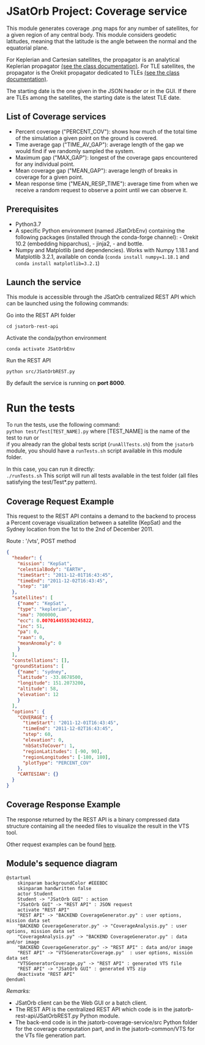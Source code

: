 # JSatOrb Project: Coverage service

This module generates coverage .png maps for any number of satellites, for a given region of any central body. This module considers geodetic latitudes, meaning that the latitude is the angle between the normal and the equatorial plane.

For Keplerian and Cartesian satellites, the propagator is an analytical Keplerian propagator [(see the class documentation)](https://www.orekit.org/site-orekit-10.1/apidocs/org/orekit/bodies/CelestialBodyFactory.html).
For TLE satellites, the propagator is the Orekit propagator dedicated to TLEs [(see the class documentation)](https://www.orekit.org/site-orekit-10.1/apidocs/org/orekit/propagation/analytical/tle/TLEPropagator.html).

The starting date is the one given in the JSON header or in the GUI. If there are TLEs among the satellites, the starting date is the latest TLE date.

## List of Coverage services

- Percent coverage ("PERCENT_COV"): shows how much of the total time of the simulation a given point on the ground is covered.
- Time average gap ("TIME_AV_GAP"): average length of the gap we would find if we randomly sampled the system.
- Maximum gap ("MAX_GAP"): longest of the coverage gaps encountered for any individual point.
- Mean coverage gap ("MEAN_GAP"): average length of breaks in coverage for a given point.
- Mean response time ("MEAN_RESP_TIME"): average time from when we receive a random request to observe a point until we can observe it.


## Prerequisites

- Python3.7
- A specific Python environment (named JSatOrbEnv) containing the following packages (installed through the conda-forge channel):
        - Orekit 10.2 (embedding hipparchus),
        - jinja2,
        - and bottle.
- Numpy and Matplotlib (and dependencies). Works with Numpy 1.18.1 and Matplotlib 3.2.1, available on conda (`conda install numpy=1.18.1` and `conda install matplotlib=3.2.1`)


## Launch the service

This module is accessible through the JSatOrb centralized REST API which can be launched using the following commands:

Go into the REST API folder
```
cd jsatorb-rest-api
```
Activate the conda/python environment
```
conda activate JSatOrbEnv
```
Run the REST API
```
python src/JSatOrbREST.py
```
By default the service is running on **port 8000**.


# Run the tests

To run the tests, use the following command:  
```python test/Test[TEST_NAME].py``` where [TEST_NAME] is the name of the test to run or  
if you already ran the global tests script (`runAllTests.sh`) from the `jsatorb` module, you should have a `runTests.sh` script available in this module folder.

In this case, you can run it directly:  
```./runTests.sh```
This script will run all tests available in the test folder (all files satisfying the test/Test*.py pattern).


## Coverage Request Example

This request to the REST API contains a demand to the backend to process a Percent coverage visualization between a satellite (KepSat) and the Sydney location from the 1st to the 2nd of December 2011.  

Route : '/vts', POST method
```json
{
  "header": {
    "mission": "KepSat",
    "celestialBody": "EARTH",
    "timeStart": "2011-12-01T16:43:45",
    "timeEnd": "2011-12-02T16:43:45",
    "step": "10"
  },
  "satellites": [
    {"name": "KepSat",
    "type": "keplerian",
    "sma": 7000000,
    "ecc": 0.007014455530245822,
    "inc": 51,
    "pa": 0,
    "raan": 0,
    "meanAnomaly": 0
    }
  ],
  "constellations": [],
  "groundStations": [
    {"name": "sydney",
    "latitude": -33.8678500,
    "longitude": 151.2073200,
    "altitude": 58,
    "elevation": 12
    }
  ],
  "options": {
    "COVERAGE": {
      "timeStart": "2011-12-01T16:43:45",
      "timeEnd": "2011-12-02T16:43:45",
      "step": 60,
      "elevation": 0,
      "nbSatsToCover": 1,
      "regionLatitudes": [-90, 90],
      "regionLongitudes": [-180, 180],
      "plotType": "PERCENT_COV"
    },
    "CARTESIAN": {}
  }
}
```


## Coverage Response Example

The response returned by the REST API is a binary compressed data structure containing all the needed files to visualize the result in the VTS tool.

Other request examples can be found [here](../jsatorb-rest-api/test-rest/coverage-request.http).


## Module's sequence diagram

```plantuml
@startuml
    skinparam backgroundColor #EEEBDC
    skinparam handwritten false
    actor Student
    Student -> "JSatOrb GUI" : action
    "JSatOrb GUI" -> "REST API" : JSON request
    activate "REST API"
    "REST API" -> "BACKEND CoverageGenerator.py" : user options, mission data set
    "BACKEND CoverageGenerator.py" -> "CoverageAnalysis.py" : user options, mission data set
    "CoverageAnalysis.py" -> "BACKEND CoverageGenerator.py" : data and/or image
    "BACKEND CoverageGenerator.py" -> "REST API" : data and/or image
    "REST API" -> "VTSGeneratorCoverage.py"  : user options, mission data set
    "VTSGeneratorCoverage.py" -> "REST API" : generated VTS file
    "REST API" -> "JSatOrb GUI" : generated VTS zip
    deactivate "REST API"    
@enduml
```

_Remarks:_
- JSatOrb client can be the Web GUI or a batch client.
- The REST API is the centralized REST API which code is in the jsatorb-rest-api/JSatOrbREST.py Python module.
- The back-end code is in the jsatorb-coverage-service/src Python folder for the coverage computation part, and in the jsatorb-common/VTS for the VTs file generation part.
